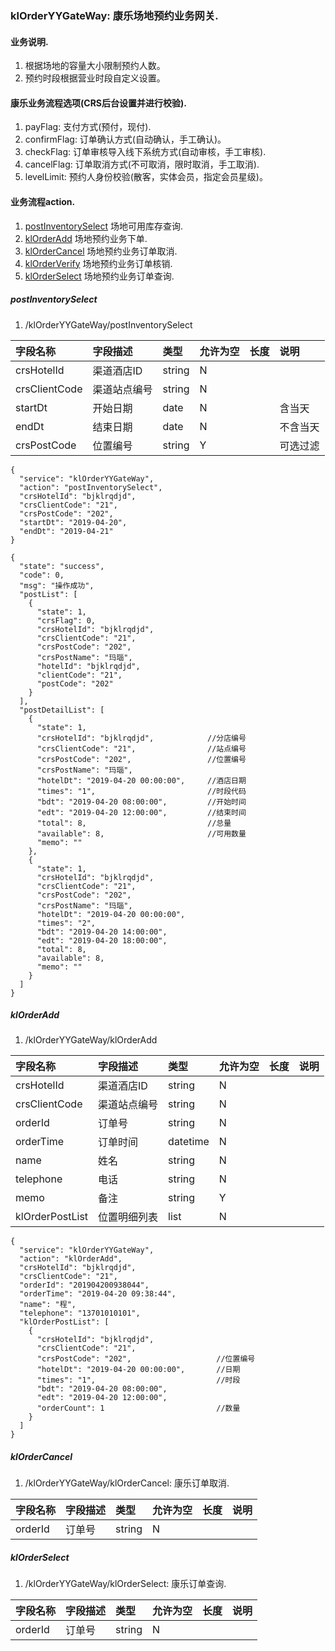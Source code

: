 ### klOrderYYGateWay: 康乐场地预约业务网关.

#### 业务说明.
1. 根据场地的容量大小限制预约人数。
1. 预约时段根据营业时段自定义设置。

#### 康乐业务流程选项(CRS后台设置并进行校验).
1. payFlag:     支付方式(预付，现付).
1. confirmFlag: 订单确认方式(自动确认，手工确认)。
1. checkFlag:  订单审核导入线下系统方式(自动审核，手工审核).
1. cancelFlag: 订单取消方式(不可取消，限时取消，手工取消).
1. levelLimit: 预约人身份校验(散客，实体会员，指定会员星级)。

#### 业务流程action.
1. [postInventorySelect](#postInventorySelect)  场地可用库存查询.
1. [klOrderAdd](#klOrderAdd)  场地预约业务下单.
1. [klOrderCancel](#klOrderCancel)  场地预约业务订单取消.
1. [klOrderVerify](#klOrderVerify)  场地预约业务订单核销.
1. [klOrderSelect](#klOrderSelect)  场地预约业务订单查询.

##### postInventorySelect
1. /klOrderYYGateWay/postInventorySelect

| 字段名称 | 字段描述 | 类型 | 允许为空 | 长度 | 说明 |
| :--- | :--- | :--- | :--- | :--- | :--- |
| crsHotelId | 渠道酒店ID | string | N |  |  |
| crsClientCode | 渠道站点编号 | string | N |  |  |
| startDt | 开始日期 | date | N |  | 含当天 |
| endDt | 结束日期 | date | N |  | 不含当天 |
| crsPostCode | 位置编号 | string | Y |  | 可选过滤 |
```
{
  "service": "klOrderYYGateWay",
  "action": "postInventorySelect",
  "crsHotelId": "bjklrqdjd",
  "crsClientCode": "21",
  "crsPostCode": "202",
  "startDt": "2019-04-20",
  "endDt": "2019-04-21"
}
```
```
{
  "state": "success",
  "code": 0,
  "msg": "操作成功",
  "postList": [
    {
      "state": 1,
      "crsFlag": 0,
      "crsHotelId": "bjklrqdjd",
      "crsClientCode": "21",
      "crsPostCode": "202",
      "crsPostName": "玛瑙",
      "hotelId": "bjklrqdjd",
      "clientCode": "21",
      "postCode": "202"
    }
  ],
  "postDetailList": [
    {
      "state": 1,
      "crsHotelId": "bjklrqdjd",            //分店编号
      "crsClientCode": "21",                //站点编号
      "crsPostCode": "202",                 //位置编号
      "crsPostName": "玛瑙",
      "hotelDt": "2019-04-20 00:00:00",     //酒店日期
      "times": "1",                         //时段代码
      "bdt": "2019-04-20 08:00:00",         //开始时间
      "edt": "2019-04-20 12:00:00",         //结束时间
      "total": 8,                           //总量
      "available": 8,                       //可用数量
      "memo": ""
    },
    {
      "state": 1,
      "crsHotelId": "bjklrqdjd",
      "crsClientCode": "21",
      "crsPostCode": "202",
      "crsPostName": "玛瑙",
      "hotelDt": "2019-04-20 00:00:00",
      "times": "2",
      "bdt": "2019-04-20 14:00:00",
      "edt": "2019-04-20 18:00:00",
      "total": 8,
      "available": 8,
      "memo": ""
    }
  ]
}
```
##### klOrderAdd
1. /klOrderYYGateWay/klOrderAdd

| 字段名称 | 字段描述 | 类型 | 允许为空 | 长度 | 说明 |
| :--- | :--- | :--- | :--- | :--- | :--- |
| crsHotelId | 渠道酒店ID | string | N |  |  |
| crsClientCode | 渠道站点编号 | string | N |  |  |
| orderId | 订单号 | string | N |  |  |
| orderTime | 订单时间 | datetime | N |  |  |
| name | 姓名 | string | N |  |  |
| telephone | 电话 | string | N |  |  |
| memo | 备注 | string | Y |  |  |
| klOrderPostList | 位置明细列表 | list | N |  |  |
```
{
  "service": "klOrderYYGateWay",
  "action": "klOrderAdd",
  "crsHotelId": "bjklrqdjd",
  "crsClientCode": "21",
  "orderId": "201904200938044",
  "orderTime": "2019-04-20 09:38:44",
  "name": "程",
  "telephone": "13701010101",
  "klOrderPostList": [
    {
      "crsHotelId": "bjklrqdjd",
      "crsClientCode": "21",
      "crsPostCode": "202",                   //位置编号
      "hotelDt": "2019-04-20 00:00:00",       //日期
      "times": "1",                           //时段
      "bdt": "2019-04-20 08:00:00",
      "edt": "2019-04-20 12:00:00",
      "orderCount": 1                         //数量
    }
  ]
}
```
##### klOrderCancel
1. /klOrderYYGateWay/klOrderCancel:           康乐订单取消.

| 字段名称 | 字段描述 | 类型 | 允许为空 | 长度 | 说明 |
| :--- | :--- | :--- | :--- | :--- | :--- |
| orderId | 订单号 | string | N |  |  |
##### klOrderSelect
1. /klOrderYYGateWay/klOrderSelect:           康乐订单查询.

| 字段名称 | 字段描述 | 类型 | 允许为空 | 长度 | 说明 |
| :--- | :--- | :--- | :--- | :--- | :--- |
| orderId | 订单号 | string | N |  |  |
